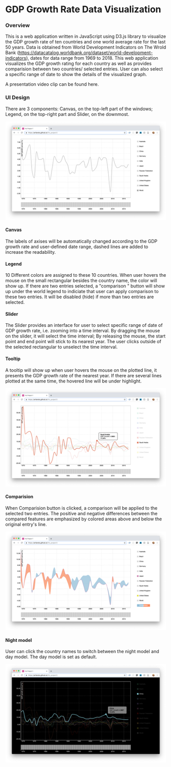 # GDP Growth Rate Data Visualization

### Overview

This is a web application written in JavaScript using D3.js library to visualize the GDP growth rate of ten countries and one world average rate for the last 50 years. Data is obtained from World Development Indicators on The Wrold Bank (https://datacatalog.worldbank.org/dataset/world-development-indicators), dates for data range from 1969 to 2018. This web application visualizes the GDP growth rating for each country as well as provides comparision between two countries/ selected entries. User can also select a specific range of date to show the details of the visualized graph. 

A presentation video clip can be found here. 

### UI Design

There are 3 components: Canvas, on the top-left part of the windows; Legend, on the top-right part and Slider, on the downmost.

![](https://github.com/Artlands/Viz_project1/blob/master/img/ui.png)

#### Canvas

The labels of axises will be automatically changed according to the GDP growth rate and user-defined date range, dashed lines are added to increase the readability. 

#### Legend

10 Different colors are assigned to these 10 countries. When user hovers the mouse on the small rectangular besides the country name, the color will show up. If there are two entries selected, a "comparison " button will show up under the world legend to indiciate that user can apply comparison to these two entries. It will be disabled (hide) if more than two entries are selected.

#### Slider

The Slider provides an interface for user to select specific range of date of GDP growth rate, i.e. zooming into a time interval. By dragging  the mouse on the slider, it will select the time interval; By releasing the mouse, the start point and end point will stick to its nearest year. The user clicks outside of the selected rectangular to unselect the time interval.

#### Tooltip

A tooltip will show up when user hovers the mouse on the plotted line, it presents the GDP growth rate of the nearest year. If there are several lines plotted at the same time, the hovered line will be under highlight.

![](https://github.com/Artlands/Viz_project1/blob/master/img/tooltip.png)

#### Comparision

When Comparision button is clicked, a comparison will be applied to the selected two entries. The positive and negative differences between the compared features are emphasized by colored areas above and below the original entry's line.

![](https://github.com/Artlands/Viz_project1/blob/master/img/cmp.png)

#### Night model

User can click the country names to switch between the night model and day model. The day model is set as default.

![](https://github.com/Artlands/Viz_project1/blob/master/img/night.png)